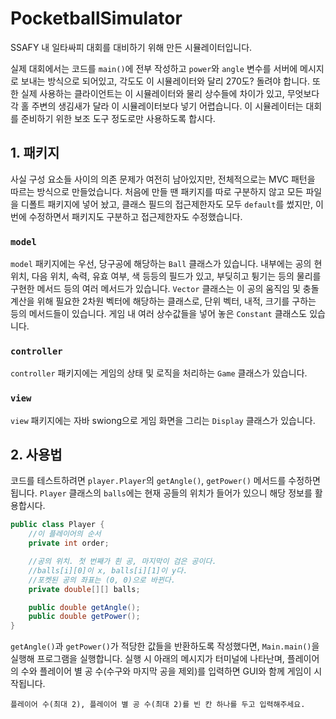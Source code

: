 # PocketballSimulator
SSAFY 내 일타싸피 대회를 대비하기 위해 만든 시뮬레이터입니다.

실제 대회에서는 코드를 `main()`에 전부 작성하고  `power`와 `angle` 변수를 서버에 메시지로 보내는 방식으로 되어있고, 각도도 이 시뮬레이터와 달리 270도? 돌려야 합니다. 
또한 실제 사용하는 클라이언트는 이 시뮬레이터와 물리 상수들에 차이가 있고, 무엇보다 각 홀 주변의 생김새가 달라 이 시뮬레이터보다 넣기 어렵습니다. 이 시뮬레이터는 대회를 준비하기 위한 보조 도구 정도로만 사용하도록 합시다. 


## 1. 패키지
사실 구성 요소들 사이의 의존 문제가 여전히 남아있지만, 전체적으로는 MVC 패턴을 따르는 방식으로 만들었습니다. 
처음에 만들 땐 패키지를 따로 구분하지 않고 모든 파일을 디폴트 패키지에 넣어 놨고, 클래스 필드의 접근제한자도 모두 `default`를 썼지만, 이번에 수정하면서 패키지도 구분하고 접근제한자도 수정했습니다.

### `model`
`model` 패키지에는 우선, 당구공에 해당하는 `Ball` 클래스가 있습니다. 내부에는 공의 현 위치, 다음 위치, 속력, 유효 여부, 색 등등의 필드가 있고, 부딪히고 튕기는 등의 물리를 구현한 메서드 등의 여러 메서드가 있습니다.
`Vector` 클래스는 이 공의 움직임 및 충돌 계산을 위해 필요한 2차원 벡터에 해당하는 클래스로, 단위 벡터, 내적, 크기를 구하는 등의 메서드들이 있습니다. 
게임 내 여러 상수값들을 넣어 놓은 `Constant` 클래스도 있습니다.

### `controller`
`controller` 패키지에는 게임의 상태 및 로직을 처리하는 `Game` 클래스가 있습니다.  

### `view`
`view` 패키지에는 자바 swiong으로 게임 화면을 그리는 `Display` 클래스가 있습니다.


## 2. 사용법
코드를 테스트하려면 `player.Player`의 `getAngle()`, `getPower()` 메서드를 수정하면 됩니다. `Player` 클래스의 `balls`에는 현재 공들의 위치가 들어가 있으니 해당 정보를 활용합시다.

```java
public class Player {
	//이 플레이어의 순서
	private int order;

	//공의 위치. 첫 번째가 흰 공, 마지막이 검은 공이다. 
	//balls[i][0]이 x, balls[i][1]이 y다. 
	//포켓된 공의 좌표는 (0, 0)으로 바뀐다.
	private double[][] balls;

	public double getAngle();
	public double getPower();
}
```

`getAngle()`과 `getPower()`가 적당한 값들을 반환하도록 작성했다면, `Main.main()`을 실행해 프로그램을 실행합니다. 실행 시 아래의 메시지가 터미널에 나타난며, 플레이어의 수와 플레이어 별 공 수(수구와 마지막 공을 제외)를 입력하면 GUI와 함께 게임이 시작됩니다.

```
플레이어 수(최대 2), 플레이어 별 공 수(최대 2)를 빈 칸 하나를 두고 입력해주세요.
```


